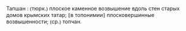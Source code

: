 ---
---

Тапшан
: ⦅тюрк.⦆ плоское каменное возвышение вдоль стен старых домов крымских татар; ⟦в топонимии⟧ плосковершинные возвышенности; ⦅ср.⦆ топчан.
